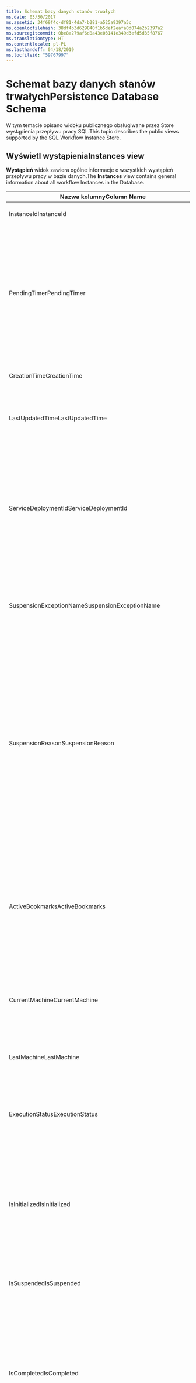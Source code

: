 ```yaml
---
title: Schemat bazy danych stanów trwałych
ms.date: 03/30/2017
ms.assetid: 34f69f4c-df81-4da7-b281-a525a9397a5c
ms.openlocfilehash: 38df4b3d629840f1b5def2eafa0d074a2b2397a2
ms.sourcegitcommit: 0be8a279af6d8a43e03141e349d3efd5d35f8767
ms.translationtype: HT
ms.contentlocale: pl-PL
ms.lasthandoff: 04/18/2019
ms.locfileid: "59767997"
---
```

# <a name="persistence-database-schema"></a><span data-ttu-id="b1e1d-102">Schemat bazy danych stanów trwałych</span><span class="sxs-lookup"><span data-stu-id="b1e1d-102">Persistence Database Schema</span></span>
<span data-ttu-id="b1e1d-103">W tym temacie opisano widoku publicznego obsługiwane przez Store wystąpienia przepływu pracy SQL.</span><span class="sxs-lookup"><span data-stu-id="b1e1d-103">This topic describes the public views supported by the SQL Workflow Instance Store.</span></span>  
  
## <a name="instances-view"></a><span data-ttu-id="b1e1d-104">Wyświetl wystąpienia</span><span class="sxs-lookup"><span data-stu-id="b1e1d-104">Instances view</span></span>  
 <span data-ttu-id="b1e1d-105">**Wystąpień** widok zawiera ogólne informacje o wszystkich wystąpień przepływu pracy w bazie danych.</span><span class="sxs-lookup"><span data-stu-id="b1e1d-105">The **Instances** view contains general information about all workflow Instances in the Database.</span></span>  
  
|<span data-ttu-id="b1e1d-106">Nazwa kolumny</span><span class="sxs-lookup"><span data-stu-id="b1e1d-106">Column Name</span></span>|<span data-ttu-id="b1e1d-107">Typ kolumny</span><span class="sxs-lookup"><span data-stu-id="b1e1d-107">Column Type</span></span>|<span data-ttu-id="b1e1d-108">Opis</span><span class="sxs-lookup"><span data-stu-id="b1e1d-108">Description</span></span>|  
|-----------------|-----------------|-----------------|  
|<span data-ttu-id="b1e1d-109">InstanceId</span><span class="sxs-lookup"><span data-stu-id="b1e1d-109">InstanceId</span></span>|<span data-ttu-id="b1e1d-110">UniqueIdentifier</span><span class="sxs-lookup"><span data-stu-id="b1e1d-110">UniqueIdentifier</span></span>|<span data-ttu-id="b1e1d-111">Identyfikator wystąpienia przepływu pracy.</span><span class="sxs-lookup"><span data-stu-id="b1e1d-111">The ID of a workflow instance.</span></span>|  
|<span data-ttu-id="b1e1d-112">PendingTimer</span><span class="sxs-lookup"><span data-stu-id="b1e1d-112">PendingTimer</span></span>|<span data-ttu-id="b1e1d-113">DataGodzina</span><span class="sxs-lookup"><span data-stu-id="b1e1d-113">DateTime</span></span>|<span data-ttu-id="b1e1d-114">Wskazuje, że przepływ pracy jest zablokowany na działanie opóźnienie zostanie wznowione po upływie okresu działania czasomierza.</span><span class="sxs-lookup"><span data-stu-id="b1e1d-114">Indicates that the workflow is blocked on a Delay activity and will be resumed after the timer expires.</span></span> <span data-ttu-id="b1e1d-115">Ta wartość może być wartość null, jeśli przepływ pracy nie jest zablokowany, trwa oczekiwanie na czasomierz wygaśnie.</span><span class="sxs-lookup"><span data-stu-id="b1e1d-115">This value can be null if the workflow is not blocked waiting on a timer to expire.</span></span>|  
|<span data-ttu-id="b1e1d-116">CreationTime</span><span class="sxs-lookup"><span data-stu-id="b1e1d-116">CreationTime</span></span>|<span data-ttu-id="b1e1d-117">DataGodzina</span><span class="sxs-lookup"><span data-stu-id="b1e1d-117">DateTime</span></span>|<span data-ttu-id="b1e1d-118">Wskazuje, kiedy został utworzony przepływ pracy.</span><span class="sxs-lookup"><span data-stu-id="b1e1d-118">Indicates when the workflow was created.</span></span>|  
|<span data-ttu-id="b1e1d-119">LastUpdatedTime</span><span class="sxs-lookup"><span data-stu-id="b1e1d-119">LastUpdatedTime</span></span>|<span data-ttu-id="b1e1d-120">DataGodzina</span><span class="sxs-lookup"><span data-stu-id="b1e1d-120">DateTime</span></span>|<span data-ttu-id="b1e1d-121">Wskazuje godzinę ostatniego, który przepływ pracy został zachowany w bazie danych.</span><span class="sxs-lookup"><span data-stu-id="b1e1d-121">Indicates the last time that the workflow was persisted to the database.</span></span>|  
|<span data-ttu-id="b1e1d-122">ServiceDeploymentId</span><span class="sxs-lookup"><span data-stu-id="b1e1d-122">ServiceDeploymentId</span></span>|<span data-ttu-id="b1e1d-123">BigInt</span><span class="sxs-lookup"><span data-stu-id="b1e1d-123">BigInt</span></span>|<span data-ttu-id="b1e1d-124">Działa jako klucza obcego w widoku [ServiceDeployments].</span><span class="sxs-lookup"><span data-stu-id="b1e1d-124">Acts as a foreign key to the [ServiceDeployments] view.</span></span> <span data-ttu-id="b1e1d-125">Jeśli bieżące wystąpienie przepływu pracy jest wystąpieniem usługi hostowanej w sieci web, ta kolumna zawiera wartości, w przeciwnym razie jest równa NULL.</span><span class="sxs-lookup"><span data-stu-id="b1e1d-125">If the current workflow instance is an instance of a web-hosted service, then this column has a value, otherwise it is set to NULL.</span></span>|  
|<span data-ttu-id="b1e1d-126">SuspensionExceptionName</span><span class="sxs-lookup"><span data-stu-id="b1e1d-126">SuspensionExceptionName</span></span>|<span data-ttu-id="b1e1d-127">Nvarchar(450)</span><span class="sxs-lookup"><span data-stu-id="b1e1d-127">Nvarchar(450)</span></span>|<span data-ttu-id="b1e1d-128">Wskazuje typ wyjątku (np. InvalidOperationException), który spowodował wstrzymania przepływu pracy.</span><span class="sxs-lookup"><span data-stu-id="b1e1d-128">Indicates the type of exception (e.g. InvalidOperationException) that caused the workflow to suspend.</span></span>|  
|<span data-ttu-id="b1e1d-129">SuspensionReason</span><span class="sxs-lookup"><span data-stu-id="b1e1d-129">SuspensionReason</span></span>|<span data-ttu-id="b1e1d-130">Nvarchar(max)</span><span class="sxs-lookup"><span data-stu-id="b1e1d-130">Nvarchar(max)</span></span>|<span data-ttu-id="b1e1d-131">Wskazuje, dlaczego wystąpienia przepływu pracy zostało wstrzymane.</span><span class="sxs-lookup"><span data-stu-id="b1e1d-131">Indicates why the Workflow Instance was suspended.</span></span> <span data-ttu-id="b1e1d-132">Jeśli wyjątek spowodowany wystąpieniem wstrzymania, ta kolumna zawiera komunikat skojarzony z wyjątkiem.</span><span class="sxs-lookup"><span data-stu-id="b1e1d-132">If an exception caused the instance to suspend, then this column contains the message associated with the exception.</span></span><br /><br /> <span data-ttu-id="b1e1d-133">Jeśli wystąpienie ręcznie została wstrzymana, ta kolumna zawierała zawieszanie wystąpienie przyczynę określonych przez użytkownika.</span><span class="sxs-lookup"><span data-stu-id="b1e1d-133">If the instance was manually suspended, then this column contains the user-specified reason for suspending the instance.</span></span>|  
|<span data-ttu-id="b1e1d-134">ActiveBookmarks</span><span class="sxs-lookup"><span data-stu-id="b1e1d-134">ActiveBookmarks</span></span>|<span data-ttu-id="b1e1d-135">Nvarchar(max)</span><span class="sxs-lookup"><span data-stu-id="b1e1d-135">Nvarchar(max)</span></span>|<span data-ttu-id="b1e1d-136">Jeśli wystąpienie przepływu pracy jest bezczynny, ta właściwość wskazuje zakładek, jakie wystąpienie została zablokowana na.</span><span class="sxs-lookup"><span data-stu-id="b1e1d-136">If the workflow Instance is Idle, this property indicates what bookmarks the instance is blocked on.</span></span> <span data-ttu-id="b1e1d-137">Jeśli wystąpienie nie jest w stanie bezczynności, ta kolumna ma wartość NULL.</span><span class="sxs-lookup"><span data-stu-id="b1e1d-137">If the Instance is not idle, then this column is NULL.</span></span>|  
|<span data-ttu-id="b1e1d-138">CurrentMachine</span><span class="sxs-lookup"><span data-stu-id="b1e1d-138">CurrentMachine</span></span>|<span data-ttu-id="b1e1d-139">Nvarchar(128)</span><span class="sxs-lookup"><span data-stu-id="b1e1d-139">Nvarchar(128)</span></span>|<span data-ttu-id="b1e1d-140">Wskazuje, że nazwa komputera ma obecnie przepływu pracy, którego wystąpienie jest załadowany do pamięci.</span><span class="sxs-lookup"><span data-stu-id="b1e1d-140">Indicates the name of the computer currently has the workflow Instance loaded in memory.</span></span>|  
|<span data-ttu-id="b1e1d-141">LastMachine</span><span class="sxs-lookup"><span data-stu-id="b1e1d-141">LastMachine</span></span>|<span data-ttu-id="b1e1d-142">Nvarchar(450)</span><span class="sxs-lookup"><span data-stu-id="b1e1d-142">Nvarchar(450)</span></span>|<span data-ttu-id="b1e1d-143">Wskazuje ostatni komputer, który załadować wystąpienia przepływu pracy.</span><span class="sxs-lookup"><span data-stu-id="b1e1d-143">Indicates the last computer that loaded the workflow instance.</span></span>|  
|<span data-ttu-id="b1e1d-144">ExecutionStatus</span><span class="sxs-lookup"><span data-stu-id="b1e1d-144">ExecutionStatus</span></span>|<span data-ttu-id="b1e1d-145">Nvarchar(450)</span><span class="sxs-lookup"><span data-stu-id="b1e1d-145">Nvarchar(450)</span></span>|<span data-ttu-id="b1e1d-146">Wskazuje bieżący stan wykonania przepływu pracy.</span><span class="sxs-lookup"><span data-stu-id="b1e1d-146">Indicates the current execution state of the Workflow.</span></span> <span data-ttu-id="b1e1d-147">Możliwe stany to **Executing**, **bezczynne**, **zamknięte**.</span><span class="sxs-lookup"><span data-stu-id="b1e1d-147">Possible states include **Executing**, **Idle**, **Closed**.</span></span>|  
|<span data-ttu-id="b1e1d-148">IsInitialized</span><span class="sxs-lookup"><span data-stu-id="b1e1d-148">IsInitialized</span></span>|<span data-ttu-id="b1e1d-149">Bit</span><span class="sxs-lookup"><span data-stu-id="b1e1d-149">Bit</span></span>|<span data-ttu-id="b1e1d-150">Wskazuje, czy wystąpienie przepływu pracy został zainicjowany.</span><span class="sxs-lookup"><span data-stu-id="b1e1d-150">Indicates whether the workflow instance has been initialized.</span></span> <span data-ttu-id="b1e1d-151">Wystąpienie zainicjowane przepływu pracy jest wystąpienie przepływu pracy, które zostały utrwalone w co najmniej raz.</span><span class="sxs-lookup"><span data-stu-id="b1e1d-151">An initialized workflow instance is a workflow instance that has been persisted at least once.</span></span>|  
|<span data-ttu-id="b1e1d-152">IsSuspended</span><span class="sxs-lookup"><span data-stu-id="b1e1d-152">IsSuspended</span></span>|<span data-ttu-id="b1e1d-153">Bit</span><span class="sxs-lookup"><span data-stu-id="b1e1d-153">Bit</span></span>|<span data-ttu-id="b1e1d-154">Wskazuje, czy wystąpienie przepływu pracy zostało zawieszone.</span><span class="sxs-lookup"><span data-stu-id="b1e1d-154">Indicates whether the workflow instance has been suspended.</span></span>|  
|<span data-ttu-id="b1e1d-155">IsCompleted</span><span class="sxs-lookup"><span data-stu-id="b1e1d-155">IsCompleted</span></span>|<span data-ttu-id="b1e1d-156">Bit</span><span class="sxs-lookup"><span data-stu-id="b1e1d-156">Bit</span></span>|<span data-ttu-id="b1e1d-157">Wskazuje, czy wystąpienie przepływu pracy zostało zakończone, wykonywanie.</span><span class="sxs-lookup"><span data-stu-id="b1e1d-157">Indicates whether the Workflow Instance has finished executing.</span></span> <span data-ttu-id="b1e1d-158">**Uwaga:**  IIf **InstanceCompletionAction** właściwość jest ustawiona na **DeleteAll**, wystąpienia są usuwane z widoku po jego ukończeniu.</span><span class="sxs-lookup"><span data-stu-id="b1e1d-158">**Note:**  Iif the **InstanceCompletionAction** property is set to **DeleteAll**, the instances are removed from the view upon completion.</span></span>|  
|<span data-ttu-id="b1e1d-159">EncodingOption</span><span class="sxs-lookup"><span data-stu-id="b1e1d-159">EncodingOption</span></span>|<span data-ttu-id="b1e1d-160">TinyInt</span><span class="sxs-lookup"><span data-stu-id="b1e1d-160">TinyInt</span></span>|<span data-ttu-id="b1e1d-161">W tym artykule opisano, kodowanie, służący do serializowania właściwości danych.</span><span class="sxs-lookup"><span data-stu-id="b1e1d-161">Describes the encoding used to serialize the data properties.</span></span><br /><br /> <span data-ttu-id="b1e1d-162">-0 — bez kodowania</span><span class="sxs-lookup"><span data-stu-id="b1e1d-162">-   0 – No encoding</span></span><br /><span data-ttu-id="b1e1d-163">-1 – GzipStream</span><span class="sxs-lookup"><span data-stu-id="b1e1d-163">-   1 – GzipStream</span></span>|  
|<span data-ttu-id="b1e1d-164">ReadWritePrimitiveDataProperties</span><span class="sxs-lookup"><span data-stu-id="b1e1d-164">ReadWritePrimitiveDataProperties</span></span>|<span data-ttu-id="b1e1d-165">Varbinary(max)</span><span class="sxs-lookup"><span data-stu-id="b1e1d-165">Varbinary(max)</span></span>|<span data-ttu-id="b1e1d-166">Zawiera właściwości danych Zserializowany wystąpienie, które będą dostarczane do środowiska uruchomieniowego przepływu pracy po załadowaniu wystąpienia.</span><span class="sxs-lookup"><span data-stu-id="b1e1d-166">Contains serialized instance data properties that will be provided back to the workflow Runtime when the instance is loaded.</span></span><br /><br /> <span data-ttu-id="b1e1d-167">Każda właściwość typu pierwotnego jest natywnego typu CLR, co oznacza, że żadne specjalne zestawy nie są potrzebne do deserializacji obiektu blob.</span><span class="sxs-lookup"><span data-stu-id="b1e1d-167">Each primitive property is a native CLR type, which means that no special assemblies are needed to deserialize the blob.</span></span>|  
|<span data-ttu-id="b1e1d-168">WriteOnlyPrimitiveDataProperties</span><span class="sxs-lookup"><span data-stu-id="b1e1d-168">WriteOnlyPrimitiveDataProperties</span></span>|<span data-ttu-id="b1e1d-169">Varbinary(max)</span><span class="sxs-lookup"><span data-stu-id="b1e1d-169">Varbinary(max)</span></span>|<span data-ttu-id="b1e1d-170">Zawiera właściwości danych Zserializowany wystąpienie, które nie są dostarczane do środowiska wykonawczego przepływów pracy po załadowaniu wystąpienia.</span><span class="sxs-lookup"><span data-stu-id="b1e1d-170">Contains serialized instance data properties that are not provided back to the workflow runtime when the instance is loaded.</span></span><br /><br /> <span data-ttu-id="b1e1d-171">Każda właściwość typu pierwotnego jest natywnego typu CLR, co oznacza, że żadne specjalne zestawy nie są potrzebne do deserializacji obiektu blob.</span><span class="sxs-lookup"><span data-stu-id="b1e1d-171">Each primitive property is a native CLR type, which means that no special assemblies are needed to deserialize the blob.</span></span>|  
|<span data-ttu-id="b1e1d-172">ReadWriteComplexDataProperties</span><span class="sxs-lookup"><span data-stu-id="b1e1d-172">ReadWriteComplexDataProperties</span></span>|<span data-ttu-id="b1e1d-173">Varbinary(max)</span><span class="sxs-lookup"><span data-stu-id="b1e1d-173">Varbinary(max)</span></span>|<span data-ttu-id="b1e1d-174">Zawiera właściwości danych Zserializowany wystąpienie, które będą dostarczane do środowiska wykonawczego przepływów pracy po załadowaniu wystąpienia.</span><span class="sxs-lookup"><span data-stu-id="b1e1d-174">Contains serialized instance data properties that will be provided back to the workflow runtime when the instance is loaded.</span></span><br /><br /> <span data-ttu-id="b1e1d-175">Deserializator wymaga znajomości wszystkich typów obiektów przechowywanych w tym obiekcie blob.</span><span class="sxs-lookup"><span data-stu-id="b1e1d-175">A deserializer would require knowledge of all object types stored in this blob.</span></span>|  
|<span data-ttu-id="b1e1d-176">WriteOnlyComplexDataProperties</span><span class="sxs-lookup"><span data-stu-id="b1e1d-176">WriteOnlyComplexDataProperties</span></span>|<span data-ttu-id="b1e1d-177">Varbinary(max)</span><span class="sxs-lookup"><span data-stu-id="b1e1d-177">Varbinary(max)</span></span>|<span data-ttu-id="b1e1d-178">Zawiera właściwości danych Zserializowany wystąpienie, które nie są dostarczane do środowiska wykonawczego przepływów pracy po załadowaniu wystąpienia.</span><span class="sxs-lookup"><span data-stu-id="b1e1d-178">Contains serialized instance data properties that are not provided back to the workflow runtime when the instance is loaded.</span></span><br /><br /> <span data-ttu-id="b1e1d-179">Deserializator wymaga znajomości wszystkich typów obiektów przechowywanych w tym obiekcie blob.</span><span class="sxs-lookup"><span data-stu-id="b1e1d-179">A deserializer would require knowledge of all object types stored in this blob.</span></span>|  
|<span data-ttu-id="b1e1d-180">IdentityName</span><span class="sxs-lookup"><span data-stu-id="b1e1d-180">IdentityName</span></span>|<span data-ttu-id="b1e1d-181">Nvarchar(max)</span><span class="sxs-lookup"><span data-stu-id="b1e1d-181">Nvarchar(max)</span></span>|<span data-ttu-id="b1e1d-182">Nazwa definicji przepływu pracy.</span><span class="sxs-lookup"><span data-stu-id="b1e1d-182">The name of the workflow definition.</span></span>|  
|<span data-ttu-id="b1e1d-183">IdentityPackage</span><span class="sxs-lookup"><span data-stu-id="b1e1d-183">IdentityPackage</span></span>|<span data-ttu-id="b1e1d-184">Nvarchar(max)</span><span class="sxs-lookup"><span data-stu-id="b1e1d-184">Nvarchar(max)</span></span>|<span data-ttu-id="b1e1d-185">Informacje o pakiecie, biorąc pod uwagę podczas tworzenia przepływu pracy (np. Nazwa zestawu).</span><span class="sxs-lookup"><span data-stu-id="b1e1d-185">The package information given when the workflow was created (such as the assembly name).</span></span>|  
|<span data-ttu-id="b1e1d-186">Kompilacja</span><span class="sxs-lookup"><span data-stu-id="b1e1d-186">Build</span></span>|<span data-ttu-id="b1e1d-187">BigInt</span><span class="sxs-lookup"><span data-stu-id="b1e1d-187">BigInt</span></span>|<span data-ttu-id="b1e1d-188">Numer kompilacji wersji przepływu pracy.</span><span class="sxs-lookup"><span data-stu-id="b1e1d-188">The build number of the workflow version.</span></span>|  
|<span data-ttu-id="b1e1d-189">Duży</span><span class="sxs-lookup"><span data-stu-id="b1e1d-189">Major</span></span>|<span data-ttu-id="b1e1d-190">BigInt</span><span class="sxs-lookup"><span data-stu-id="b1e1d-190">BigInt</span></span>|<span data-ttu-id="b1e1d-191">Główny numer wersji przepływu pracy.</span><span class="sxs-lookup"><span data-stu-id="b1e1d-191">The major number of the workflow version.</span></span>|  
|<span data-ttu-id="b1e1d-192">Mały</span><span class="sxs-lookup"><span data-stu-id="b1e1d-192">Minor</span></span>|<span data-ttu-id="b1e1d-193">BigInt</span><span class="sxs-lookup"><span data-stu-id="b1e1d-193">BigInt</span></span>|<span data-ttu-id="b1e1d-194">Pomocnicza liczba wersji przepływu pracy.</span><span class="sxs-lookup"><span data-stu-id="b1e1d-194">The minor number of the workflow version.</span></span>|  
|<span data-ttu-id="b1e1d-195">Poprawki</span><span class="sxs-lookup"><span data-stu-id="b1e1d-195">Revision</span></span>|<span data-ttu-id="b1e1d-196">BigInt</span><span class="sxs-lookup"><span data-stu-id="b1e1d-196">BigInt</span></span>|<span data-ttu-id="b1e1d-197">Numer poprawki wersji przepływu pracy.</span><span class="sxs-lookup"><span data-stu-id="b1e1d-197">The revision number of the workflow version.</span></span>|  
  
> [!CAUTION]
>  <span data-ttu-id="b1e1d-198">**Wystąpień** widok zawiera także wyzwalacza usuwania.</span><span class="sxs-lookup"><span data-stu-id="b1e1d-198">The **Instances** view also contains a Delete trigger.</span></span> <span data-ttu-id="b1e1d-199">Użytkownicy z odpowiednimi uprawnieniami mogą wykonywać instrukcji delete wykonywanych względem tego widoku, który wymusza spowoduje usunięcie wystąpienia przepływu pracy z bazy danych.</span><span class="sxs-lookup"><span data-stu-id="b1e1d-199">Users with the appropriate permissions can execute delete statements against this view that will forcefully remove workflow Instances from the Database.</span></span> <span data-ttu-id="b1e1d-200">Zaleca się usunięcie bezpośrednio z widoku tylko w ostateczności, ponieważ usunięcie wystąpienia z poniżej środowiska uruchomieniowego przepływu pracy może spowodować niezamierzone skutki.</span><span class="sxs-lookup"><span data-stu-id="b1e1d-200">We recommend deleting directly from the view only as a last resort because deleting an instance from underneath the workflow runtime could result in unintended consequences.</span></span> <span data-ttu-id="b1e1d-201">Zamiast tego należy użyć punkt końcowy zarządzania dla wystąpienia przepływu pracy, aby zakończyć wystąpienia środowiska uruchomieniowego przepływu pracy.</span><span class="sxs-lookup"><span data-stu-id="b1e1d-201">Instead, use the Workflow Instance Management Endpoint to have the workflow runtime terminate the instance.</span></span> <span data-ttu-id="b1e1d-202">Jeśli chcesz usunąć wielu wystąpień z widoku, upewnij się, że nie ma żadnych aktywnych środowisk uruchomieniowych może działać w tych wystąpieniach.</span><span class="sxs-lookup"><span data-stu-id="b1e1d-202">If you want to delete a large number of Instances from the view, make sure there are no active runtimes that could be operating on these instances.</span></span>  
  
## <a name="servicedeployments-view"></a><span data-ttu-id="b1e1d-203">Widok ServiceDeployments</span><span class="sxs-lookup"><span data-stu-id="b1e1d-203">ServiceDeployments view</span></span>  
 <span data-ttu-id="b1e1d-204">**ServiceDeployments** widok zawiera informacje na temat wdrażania dla wszystkich aplikacji sieci Web (IIS / WAS) hostowanych usług przepływu pracy.</span><span class="sxs-lookup"><span data-stu-id="b1e1d-204">The **ServiceDeployments** view contains deployment information for all Web (IIS/WAS) hosted workflow services.</span></span> <span data-ttu-id="b1e1d-205">Każde wystąpienie przepływu pracy, która jest hostowana w sieci Web będzie zawierać **ServiceDeploymentId** odwołujący się do wiersza, w tym widoku.</span><span class="sxs-lookup"><span data-stu-id="b1e1d-205">Each workflow instance that is Web-hosted will contain a **ServiceDeploymentId** that refers to a row in this view.</span></span>  
  
|<span data-ttu-id="b1e1d-206">Nazwa kolumny</span><span class="sxs-lookup"><span data-stu-id="b1e1d-206">Column Name</span></span>|<span data-ttu-id="b1e1d-207">Typ kolumny</span><span class="sxs-lookup"><span data-stu-id="b1e1d-207">Column Type</span></span>|<span data-ttu-id="b1e1d-208">Opis</span><span class="sxs-lookup"><span data-stu-id="b1e1d-208">Description</span></span>|  
|-----------------|-----------------|-----------------|  
|<span data-ttu-id="b1e1d-209">ServiceDeploymentId</span><span class="sxs-lookup"><span data-stu-id="b1e1d-209">ServiceDeploymentId</span></span>|<span data-ttu-id="b1e1d-210">BigInt</span><span class="sxs-lookup"><span data-stu-id="b1e1d-210">BigInt</span></span>|<span data-ttu-id="b1e1d-211">Klucz podstawowy dla tego widoku.</span><span class="sxs-lookup"><span data-stu-id="b1e1d-211">The primary key for this view.</span></span>|  
|<span data-ttu-id="b1e1d-212">SiteName</span><span class="sxs-lookup"><span data-stu-id="b1e1d-212">SiteName</span></span>|<span data-ttu-id="b1e1d-213">Nvarchar(max)</span><span class="sxs-lookup"><span data-stu-id="b1e1d-213">Nvarchar(max)</span></span>|<span data-ttu-id="b1e1d-214">Reprezentuje nazwę lokacji, który zawiera usługi przepływu pracy (np. **domyślna witryna sieci Web**).</span><span class="sxs-lookup"><span data-stu-id="b1e1d-214">Represents the name of the site that contains the workflow service (e.g. **Default Web Site**).</span></span>|  
|<span data-ttu-id="b1e1d-215">RelativeServicePath</span><span class="sxs-lookup"><span data-stu-id="b1e1d-215">RelativeServicePath</span></span>|<span data-ttu-id="b1e1d-216">Nvarchar(max)</span><span class="sxs-lookup"><span data-stu-id="b1e1d-216">Nvarchar(max)</span></span>|<span data-ttu-id="b1e1d-217">Reprezentuje ścieżkę wirtualną względem lokacji, który wskazuje Usługa przepływu pracy.</span><span class="sxs-lookup"><span data-stu-id="b1e1d-217">Represents the virtual path relative to the site that points to the workflow service.</span></span> <span data-ttu-id="b1e1d-218">(e.g.  **/app1/PurchaseOrderService.svc**).</span><span class="sxs-lookup"><span data-stu-id="b1e1d-218">(e.g.  **/app1/PurchaseOrderService.svc**).</span></span>|  
|<span data-ttu-id="b1e1d-219">RelativeApplicationPath</span><span class="sxs-lookup"><span data-stu-id="b1e1d-219">RelativeApplicationPath</span></span>|<span data-ttu-id="b1e1d-220">Nvarchar(max)</span><span class="sxs-lookup"><span data-stu-id="b1e1d-220">Nvarchar(max)</span></span>|<span data-ttu-id="b1e1d-221">Reprezentuje ścieżkę wirtualną względem lokacji, który wskazuje na aplikację, która zawiera usługę przepływu pracy.</span><span class="sxs-lookup"><span data-stu-id="b1e1d-221">Represents the virtual path relative to the site that points to an application that contains the workflow service.</span></span> <span data-ttu-id="b1e1d-222">(np. **/app1**).</span><span class="sxs-lookup"><span data-stu-id="b1e1d-222">(e.g. **/app1**).</span></span>|  
|<span data-ttu-id="b1e1d-223">ServiceName</span><span class="sxs-lookup"><span data-stu-id="b1e1d-223">ServiceName</span></span>|<span data-ttu-id="b1e1d-224">Nvarchar(max)</span><span class="sxs-lookup"><span data-stu-id="b1e1d-224">Nvarchar(max)</span></span>|<span data-ttu-id="b1e1d-225">Przedstawia nazwę przepływu pracy usługi.</span><span class="sxs-lookup"><span data-stu-id="b1e1d-225">Represents the name of the workflow Service.</span></span> <span data-ttu-id="b1e1d-226">(np. **PurchaseOrderService**).</span><span class="sxs-lookup"><span data-stu-id="b1e1d-226">(e.g. **PurchaseOrderService**).</span></span>|  
|<span data-ttu-id="b1e1d-227">ServiceNamespace</span><span class="sxs-lookup"><span data-stu-id="b1e1d-227">ServiceNamespace</span></span>|<span data-ttu-id="b1e1d-228">Nvarchar(max)</span><span class="sxs-lookup"><span data-stu-id="b1e1d-228">Nvarchar(max)</span></span>|<span data-ttu-id="b1e1d-229">Reprezentuje obszar nazw usługi przepływu pracy.</span><span class="sxs-lookup"><span data-stu-id="b1e1d-229">Represents the namespace of the workflow Service.</span></span> <span data-ttu-id="b1e1d-230">(np. **Moja firma**).</span><span class="sxs-lookup"><span data-stu-id="b1e1d-230">(e.g. **MyCompany**).</span></span>|  
  
 <span data-ttu-id="b1e1d-231">Widok ServiceDeployments zawiera również wyzwalacza usuwania.</span><span class="sxs-lookup"><span data-stu-id="b1e1d-231">The ServiceDeployments View also contains a Delete trigger.</span></span> <span data-ttu-id="b1e1d-232">Użytkownicy z odpowiednimi uprawnieniami mogą wykonywać instrukcji delete wykonywanych względem tego widoku, aby usunąć wpisy ServiceDeployment z bazy danych.</span><span class="sxs-lookup"><span data-stu-id="b1e1d-232">Users with the appropriate permissions can execute delete statements against this view to remove ServiceDeployment entries from the Database.</span></span> <span data-ttu-id="b1e1d-233">Należy pamiętać o następujących kwestiach:</span><span class="sxs-lookup"><span data-stu-id="b1e1d-233">Note that:</span></span>  
  
1. <span data-ttu-id="b1e1d-234">Usuwanie wpisów z tego widoku jest kosztowne, ponieważ cała baza danych musi być zablokowane przed wykonaniem tej operacji.</span><span class="sxs-lookup"><span data-stu-id="b1e1d-234">Deleting entries from this view is costly since the entire Database must be locked prior to performing this operation.</span></span> <span data-ttu-id="b1e1d-235">Jest to konieczne uniknąć sytuacji, gdy wystąpienie przepływu pracy można odnoszą się do nieistniejącego wpisu ServiceDeployment.</span><span class="sxs-lookup"><span data-stu-id="b1e1d-235">This is necessary to avoid the scenario where a workflow Instance could refer to a non-existent ServiceDeployment entry.</span></span> <span data-ttu-id="b1e1d-236">Usuń z tego widoku tylko w dół razy / okna obsługi.</span><span class="sxs-lookup"><span data-stu-id="b1e1d-236">Delete from this view only during down times / maintenance windows.</span></span>  
  
2. <span data-ttu-id="b1e1d-237">Dowolne próba usunięcia wiersza ServiceDeployment, który odwołuje się do wpisów w **wystąpień** widoku, wynikiem będzie pusta.</span><span class="sxs-lookup"><span data-stu-id="b1e1d-237">Any attempt to delete a ServiceDeployment row which is referenced to by entries in the **Instances** view will result in a no-op.</span></span> <span data-ttu-id="b1e1d-238">Usunąć można tylko ServiceDeployment wiersze z odwołaniami, zerowego.</span><span class="sxs-lookup"><span data-stu-id="b1e1d-238">You can only delete ServiceDeployment rows with zero references.</span></span>  
  
## <a name="instancepromotedproperties-view"></a><span data-ttu-id="b1e1d-239">Widok InstancePromotedProperties</span><span class="sxs-lookup"><span data-stu-id="b1e1d-239">InstancePromotedProperties view</span></span>  
 <span data-ttu-id="b1e1d-240">**InstancePromotedProperties** widok zawiera informacje dla wszystkich właściwości o podwyższonym poziomie, które są określone przez użytkownika.</span><span class="sxs-lookup"><span data-stu-id="b1e1d-240">The **InstancePromotedProperties** view contains information for all the promoted properties that are specified by the user.</span></span> <span data-ttu-id="b1e1d-241">Właściwości z podwyższonym poziomem działa jako właściwość pierwszej klasy, które użytkownik może używać w zapytaniach można pobrać wystąpień.</span><span class="sxs-lookup"><span data-stu-id="b1e1d-241">A promoted property functions as a first-class property, which a user can use in queries to retrieve instances.</span></span>  <span data-ttu-id="b1e1d-242">Na przykład użytkownik może dodać PurchaseOrder podwyższania poziomu, która zawsze przechowuje koszt kolejności, w **wartość1** kolumny.</span><span class="sxs-lookup"><span data-stu-id="b1e1d-242">For example, a user could add a PurchaseOrder promotion which always stores the cost of an order in the **Value1** column.</span></span> <span data-ttu-id="b1e1d-243">Umożliwi użytkownikowi zapytania dla wszystkich zamówień zakupu, w których koszt przekracza określoną wartość.</span><span class="sxs-lookup"><span data-stu-id="b1e1d-243">This would enable a user to query for all purchase orders whose cost exceeds a certain value.</span></span>  
  
|<span data-ttu-id="b1e1d-244">Typ kolumny</span><span class="sxs-lookup"><span data-stu-id="b1e1d-244">Column Type</span></span>|<span data-ttu-id="b1e1d-245">Typ kolumny</span><span class="sxs-lookup"><span data-stu-id="b1e1d-245">Column Type</span></span>|<span data-ttu-id="b1e1d-246">Opis</span><span class="sxs-lookup"><span data-stu-id="b1e1d-246">Description</span></span>|  
|-|-|-|  
|<span data-ttu-id="b1e1d-247">InstanceId</span><span class="sxs-lookup"><span data-stu-id="b1e1d-247">InstanceId</span></span>|<span data-ttu-id="b1e1d-248">UniqueIdentifier</span><span class="sxs-lookup"><span data-stu-id="b1e1d-248">UniqueIdentifier</span></span>|<span data-ttu-id="b1e1d-249">Identyfikator wystąpienia przepływu pracy</span><span class="sxs-lookup"><span data-stu-id="b1e1d-249">The ID of the Workflow Instance</span></span>|  
|<span data-ttu-id="b1e1d-250">EncodingOption</span><span class="sxs-lookup"><span data-stu-id="b1e1d-250">EncodingOption</span></span>|<span data-ttu-id="b1e1d-251">TinyInt</span><span class="sxs-lookup"><span data-stu-id="b1e1d-251">TinyInt</span></span>|<span data-ttu-id="b1e1d-252">W tym artykule opisano, kodowanie, używany do serializacji o podwyższonym poziomie właściwości binarnych.</span><span class="sxs-lookup"><span data-stu-id="b1e1d-252">Describes the encoding used to serialize the promoted binary properties.</span></span><br /><br /> <span data-ttu-id="b1e1d-253">-0 — bez kodowania</span><span class="sxs-lookup"><span data-stu-id="b1e1d-253">-   0 – No encoding</span></span><br /><span data-ttu-id="b1e1d-254">-1 – GZipStream</span><span class="sxs-lookup"><span data-stu-id="b1e1d-254">-   1 – GZipStream</span></span>|  
|<span data-ttu-id="b1e1d-255">PromotionName</span><span class="sxs-lookup"><span data-stu-id="b1e1d-255">PromotionName</span></span>|<span data-ttu-id="b1e1d-256">Nvarchar(400)</span><span class="sxs-lookup"><span data-stu-id="b1e1d-256">Nvarchar(400)</span></span>|<span data-ttu-id="b1e1d-257">Nazwa podwyższania poziomu skojarzony z tym wystąpieniem.</span><span class="sxs-lookup"><span data-stu-id="b1e1d-257">The name of the Promotion associated with this instance.</span></span> <span data-ttu-id="b1e1d-258">PromotionName jest potrzebny, aby dodać kontekst do ogólnego kolumn, w tym wierszu.</span><span class="sxs-lookup"><span data-stu-id="b1e1d-258">The PromotionName is needed to add context to the generic columns in this row.</span></span><br /><br /> <span data-ttu-id="b1e1d-259">Na przykład PromotionName PurchaseOrder może wskazywać, że wartość1 zawiera koszt kolejność wartość2 zawiera nazwę klienta, który złożył zamówienie, wartość 3 zawiera adres odbiorcy i tak dalej.</span><span class="sxs-lookup"><span data-stu-id="b1e1d-259">For example, a PromotionName of PurchaseOrder could indicate that Value1 contains the cost of the order, Value2 contains the name of the customer who placed the order, Value 3 contains the address of the customer, and so on.</span></span>|  
|<span data-ttu-id="b1e1d-260">Wartość [1-32]</span><span class="sxs-lookup"><span data-stu-id="b1e1d-260">Value[1-32]</span></span>|<span data-ttu-id="b1e1d-261">Element SqlVariant</span><span class="sxs-lookup"><span data-stu-id="b1e1d-261">SqlVariant</span></span>|<span data-ttu-id="b1e1d-262">Wartość [1-32] zawiera wartości, które mogą być przechowywane w kolumnie element SqlVariant.</span><span class="sxs-lookup"><span data-stu-id="b1e1d-262">Value[1-32] contains values that can be stored in a SqlVariant column.</span></span> <span data-ttu-id="b1e1d-263">Pojedynczy podwyższania poziomu nie może zawierać więcej niż 32 SqlVariants.</span><span class="sxs-lookup"><span data-stu-id="b1e1d-263">A single promotion cannot contain more than 32 SqlVariants.</span></span>|  
|<span data-ttu-id="b1e1d-264">Wartość [33-64]</span><span class="sxs-lookup"><span data-stu-id="b1e1d-264">Value[33-64]</span></span>|<span data-ttu-id="b1e1d-265">Varbinary(max)</span><span class="sxs-lookup"><span data-stu-id="b1e1d-265">Varbinary(max)</span></span>|<span data-ttu-id="b1e1d-266">Wartość [33-64] zawiera serializacji wartości. Na przykład Value33 może zawierać JPEG elementu w trakcie kupowania.</span><span class="sxs-lookup"><span data-stu-id="b1e1d-266">Value[33-64] contains serialized values.For instance, Value33 could contain a JPEG of an item being purchased.</span></span> <span data-ttu-id="b1e1d-267">Pojedynczy podwyższania poziomu nie może zawierać więcej niż 32 właściwości binarnych</span><span class="sxs-lookup"><span data-stu-id="b1e1d-267">A single promotion cannot contain more than 32 binary properties</span></span>|  
  
 <span data-ttu-id="b1e1d-268">Widok InstancePromotedProperties jest schematu powiązane, co oznacza, że użytkownicy mogą dodawać indeksów na co najmniej jedną kolumnę, w celu optymalizacji zapytań dla tego widoku.</span><span class="sxs-lookup"><span data-stu-id="b1e1d-268">The InstancePromotedProperties view is schema bound, which means that users can add indices on one or more columns in order to optimize queries against this view.</span></span>  
  
> [!NOTE]
>  <span data-ttu-id="b1e1d-269">Widok indeksowany wymaga więcej pamięci masowej i dodaje dodatkowe obciążenie.</span><span class="sxs-lookup"><span data-stu-id="b1e1d-269">An indexed view requires more storage and adds additional processing overhead.</span></span> <span data-ttu-id="b1e1d-270">Zapoznaj się [poprawę wydajności przy użyciu programu SQL Server 2008 indeksowanych widoków](https://go.microsoft.com/fwlink/?LinkId=179529) Aby uzyskać więcej informacji.</span><span class="sxs-lookup"><span data-stu-id="b1e1d-270">Please refer to [Improving Performance with SQL Server 2008 Indexed Views](https://go.microsoft.com/fwlink/?LinkId=179529) for more information.</span></span>
